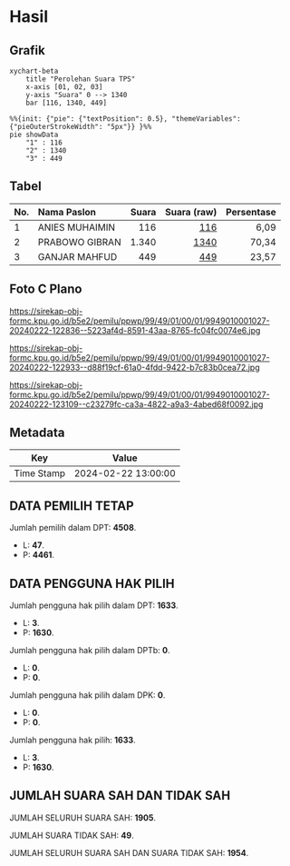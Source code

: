 # Hasil

## Grafik

```mermaid
xychart-beta
    title "Perolehan Suara TPS"
    x-axis [01, 02, 03]
    y-axis "Suara" 0 --> 1340
    bar [116, 1340, 449]
```

```mermaid
%%{init: {"pie": {"textPosition": 0.5}, "themeVariables": {"pieOuterStrokeWidth": "5px"}} }%%
pie showData
    "1" : 116
    "2" : 1340
    "3" : 449
```

## Tabel

| No. | Nama Paslon    | Suara | Suara (raw) | Persentase |
|:--- |:-------------- | -----:| -----------:| ----------:|
| 1   | ANIES MUHAIMIN | 116   | [116][p-1]  | 6,09       |
| 2   | PRABOWO GIBRAN | 1.340 | [1340][p-2] | 70,34      |
| 3   | GANJAR MAHFUD  | 449   | [449][p-3]  | 23,57      |


[p-1]: https://github.com/gigit-pemilu/pemilu-2024-99-luar-negeri/blob/main/pilpres/hitung-suara/sub/99-luar-negeri/sub/49-hong-kong-republik-rakyat-tiongkok/sub/01-hong-kong-republik-rakyat-tiongkok/sub/0001-hong-kong-republik-rakyat-tiongkok/sub/027-pos-023/sub/paslon-1.txt
[p-2]: https://github.com/gigit-pemilu/pemilu-2024-99-luar-negeri/blob/main/pilpres/hitung-suara/sub/99-luar-negeri/sub/49-hong-kong-republik-rakyat-tiongkok/sub/01-hong-kong-republik-rakyat-tiongkok/sub/0001-hong-kong-republik-rakyat-tiongkok/sub/027-pos-023/sub/paslon-2.txt
[p-3]: https://github.com/gigit-pemilu/pemilu-2024-99-luar-negeri/blob/main/pilpres/hitung-suara/sub/99-luar-negeri/sub/49-hong-kong-republik-rakyat-tiongkok/sub/01-hong-kong-republik-rakyat-tiongkok/sub/0001-hong-kong-republik-rakyat-tiongkok/sub/027-pos-023/sub/paslon-3.txt

## Foto C Plano

https://sirekap-obj-formc.kpu.go.id/b5e2/pemilu/ppwp/99/49/01/00/01/9949010001027-20240222-122836--5223af4d-8591-43aa-8765-fc04fc0074e6.jpg

https://sirekap-obj-formc.kpu.go.id/b5e2/pemilu/ppwp/99/49/01/00/01/9949010001027-20240222-122933--d88f19cf-61a0-4fdd-9422-b7c83b0cea72.jpg

https://sirekap-obj-formc.kpu.go.id/b5e2/pemilu/ppwp/99/49/01/00/01/9949010001027-20240222-123109--c23279fc-ca3a-4822-a9a3-4abed68f0092.jpg


## Metadata

| Key        | Value               |
| ---------- | ------------------- |
| Time Stamp | 2024-02-22 13:00:00 |


## DATA PEMILIH TETAP

Jumlah pemilih dalam DPT: **4508**.
 * L: **47**.
 * P: **4461**.

## DATA PENGGUNA HAK PILIH

Jumlah pengguna hak pilih dalam DPT: **1633**.
 * L: **3**.
 * P: **1630**.

Jumlah pengguna hak pilih dalam DPTb: **0**.
 * L: **0**.
 * P: **0**.

Jumlah pengguna hak pilih dalam DPK: **0**.
 * L: **0**.
 * P: **0**.

Jumlah pengguna hak pilih: **1633**.
 * L: **3**.
 * P: **1630**.

## JUMLAH SUARA SAH DAN TIDAK SAH

JUMLAH SELURUH SUARA SAH: **1905**.

JUMLAH SUARA TIDAK SAH: **49**.

JUMLAH SELURUH SUARA SAH DAN SUARA TIDAK SAH: **1954**.


